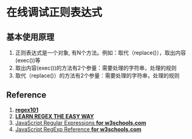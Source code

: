 # 在线调试正则表达式

## 基本使用原理

1. 正则表达式是一个对象, 有N个方法。例如：取代（replace()），取出内容(exec())等
2. 取出内容(exec())的方法有2个参量：需要处理的字符串，处理的规则
3. 取代（replace()）的方法有2个参量：需要处理的字符串，处理的规则

## Reference

1. [**regex101**](https://regex101.com/r/dmRygT/1)
2. [**LEARN REGEX THE EASY WAY**](https://github.com/ziishaned/learn-regex)
3. [JavaScript Regular Expressions **for w3schools.com**](https://github.com/ziishaned/learn-regex/blob/master/README.md)
4. [JavaScript RegExp Reference **for w3schools.com**](https://www.w3schools.com/jsref/jsref_obj_regexp.asp)





